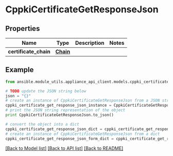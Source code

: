 # CppkiCertificateGetResponseJson


## Properties
Name | Type | Description | Notes
------------ | ------------- | ------------- | -------------
**certificate_chain** | [**Chain**](Chain.md) |  | 

## Example

```python
from ansible.module_utils.appliance_api_client.models.cppki_certificate_get_response_json import CppkiCertificateGetResponseJson

# TODO update the JSON string below
json = "{}"
# create an instance of CppkiCertificateGetResponseJson from a JSON string
cppki_certificate_get_response_json_instance = CppkiCertificateGetResponseJson.from_json(json)
# print the JSON string representation of the object
print CppkiCertificateGetResponseJson.to_json()

# convert the object into a dict
cppki_certificate_get_response_json_dict = cppki_certificate_get_response_json_instance.to_dict()
# create an instance of CppkiCertificateGetResponseJson from a dict
cppki_certificate_get_response_json_form_dict = cppki_certificate_get_response_json.from_dict(cppki_certificate_get_response_json_dict)
```
[[Back to Model list]](../README.md#documentation-for-models) [[Back to API list]](../README.md#documentation-for-api-endpoints) [[Back to README]](../README.md)


